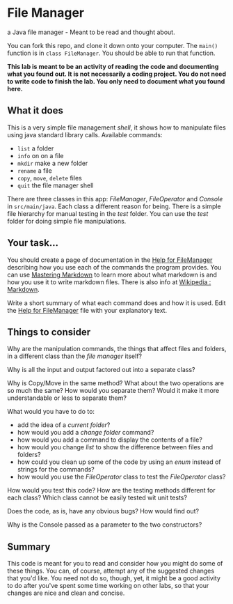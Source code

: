 # File Manager

a Java file manager - Meant to be read and thought about.

You can fork this repo, and clone it down onto your computer.
The `main()` function is in `class FileManager`.
You should be able to run that function. 

**This lab is meant to be an activity of reading the code and documenting what you found out.
It is not necessarily a coding project. You do not need to write code to finish the lab.
You only need to document what you found here.**

## What it does

This is a very simple file management _shell_, it shows how to manipulate files using java standard library calls.
Available commands:
- `list` a folder
- `info` on on a file
- `mkdir` make a new folder 
- `rename` a file
- `copy`, `move`, `delete` files
- `quit` the file manager shell

There are three classes in this app: *FileManager*, *FileOperator* and *Console* in `src/main/java`.
Each class a different reason for being.
There is a simple file hierarchy for manual testing in the _test_ folder.
You can use the _test_ folder for doing simple file manipulations.

## Your task...

You should create a page of documentation in the [Help for FileManager](FileManager.md) describing how you use
each of the commands the program provides. 
You can use [Mastering Markdown](https://guides.github.com/features/mastering-markdown/) to learn more about what
markdown is and how you use it to write markdown files.
There is also info at [Wikipedia : Markdown](https://en.wikipedia.org/wiki/Markdown).

Write a short summary of what each command does and how it is used.
Edit the [Help for FileManager](FileManager.md) file with your explanatory text.

## Things to consider

Why are the manipulation commands, the things that affect files and folders, in a different class than
the _file manager_ itself?

Why is all the input and output factored out into a separate class?

Why is Copy/Move in the same method? What about the two operations are so much the same?
How would you separate them? Would it make it more understandable or less to separate them?

What would you have to do to:

- add the idea of a _current folder_?
- how would you add a _change folder_ command?
- how would you add a command to display the contents of a file?
- how would you change _list_ to show the difference between files and folders?
- how could you clean up some of the code by using an _enum_ instead of strings for the commands?
- how would you use the _FileOperator_ class to test the _FileOperator_ class?

How would you test this code? 
How are the testing methods different for each class? 
Which class cannot be easily tested wit unit tests?

Does the code, as is, have any obvious bugs?
How would find out?

Why is the Console passed as a parameter to the two constructors?

## Summary

This code is meant for you to read and consider how you might do some of these things.
You can, of course, attempt any of the suggested changes that you'd like.
You need not do so, though, yet, it might be a good activity to do after you've spent some
time working on other labs, so that your changes are nice and clean and concise.

